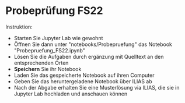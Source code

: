 # Probeprüfung FS22

Instruktion: 

* Starten Sie Jupyter Lab wie gewohnt
* Öffnen Sie dann unter "notebooks/Probepruefung" das Notebook "Probepruefung_FS22.ipynb"
* Lösen Sie die Aufgaben durch ergänzung mit Quelltext an den entsprechenden Orten
* **Speichern** Sie ihr Notebook
* Laden Sie das gespeicherte Notebook auf ihren Computer
* Geben Sie das heruntergeladene Notebook über ILIAS ab
* Nach der Abgabe erhalten Sie eine Musterlösung via ILIAS, die sie in Jupyter Lab hochladen und anschauen können

